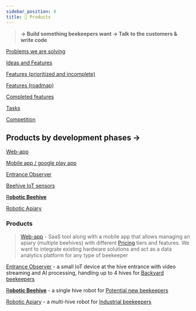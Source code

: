 ```yaml
---
sidebar_position: 4
title: 🍯 Products
---
```



> **→ Build something beekeepers want → Talk to the customers & write code**

[Problems we are solving](https://www.notion.so/Problems-we-are-solving-15a899e8bf10455c9ef903c6e269af2c?pvs=21)

[Ideas and Features](https://www.notion.so/Ideas-and-Features-ca76f493a1454e14b7dfbae7bd292a2e?pvs=21)

[Features (prioritized and incomplete)](https://www.notion.so/Features-prioritized-and-incomplete-0ccc5a51879941eb8b6f220c261be046?pvs=21)

[Features (roadmap)](https://www.notion.so/Features-roadmap-112fb739a6a2473fad8a544e6642797a?pvs=21)

[Completed features](https://www.notion.so/Completed-features-bafc694bf5154111b3bf06394d00f65e?pvs=21)

[Tasks](https://www.notion.so/Tasks-67cbebc3a13c4fb3b8ac3396b4d03af4?pvs=21)

[Competition](https://www.notion.so/Competition-d0c2877e91074174bc7e3fd47b98bd3b?pvs=21)

## Products by development phases →

[Web-app](https://www.notion.so/Web-app-2937ed264e1d434a8664caa4bc40978e?pvs=21)

[Mobile app / google play app](https://www.notion.so/Mobile-app-google-play-app-1baf0593535c4076a8aa619a2a665925?pvs=21)

[Entrance Observer](https://www.notion.so/Entrance-Observer-b0319799ab7744dc928c08119de4fc43?pvs=21)

[Beehive IoT sensors](https://www.notion.so/Beehive-IoT-sensors-26aad244cdf64f4e8596d050f44f0bed?pvs=21)

[R**obotic Beehive**](https://www.notion.so/Robotic-Beehive-fd9559a2950b44bc8291972299ced18e?pvs=21)

[Robotic Apiary](https://www.notion.so/Robotic-Apiary-c14f4ea70f3146b5868a2d7874b8a958?pvs=21)

### Products

> [Web-app](https://www.notion.so/Web-app-2937ed264e1d434a8664caa4bc40978e?pvs=21) - SaaS tool along with a mobile app that allows managing an apiary (multiple beehives) with different [Pricing](https://www.notion.so/Pricing-772b9e19dd8d440db9259d5150d8d0a5?pvs=21) tiers and features. We want to integrate existing hardware solutions and act as a data analytics platform for any type of beekeeper

[Entrance Observer](https://www.notion.so/Entrance-Observer-b0319799ab7744dc928c08119de4fc43?pvs=21) - a small IoT device at the hive entrance with video streaming and AI processing, handling up to 4 hives for [Backyard beekeepers](https://www.notion.so/Backyard-beekeepers-3f32d134fa11467aad7f5015288a2efe?pvs=21)

[R**obotic Beehive**](https://www.notion.so/Robotic-Beehive-fd9559a2950b44bc8291972299ced18e?pvs=21) - a single hive robot for [Potential new beekeepers](https://www.notion.so/Potential-new-beekeepers-b376ee507ba84999a040110535f7ab8c?pvs=21)

[Robotic Apiary](https://www.notion.so/Robotic-Apiary-c14f4ea70f3146b5868a2d7874b8a958?pvs=21) - a multi-hive robot for [Industrial beekeepers](https://www.notion.so/Industrial-beekeepers-cf0c8af087cb456dbb72058b88a42db9?pvs=21)